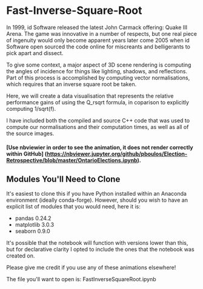 # Fast-Inverse-Square-Root

In 1999, id Software released the latest John Carmack offering: Quake III Arena. The game was innovative in a number of respects, but one real piece of ingenuity would only become apparent years later come 2005 when id Software open sourced the code online for miscreants and belligerants to pick apart and dissect.

To give some context, a major aspect of 3D scene rendering is computing the angles of incidence for things like lighting, shadows, and reflections. Part of this process is accomplished by computing vector normalisations, which requires that an inverse square root be taken.

Here, we will create a data visualisation that represents the relative performance gains of using the Q_rsqrt formula, in coparison to explicitly computing 1/sqrt(f).

I have included both the compiled and source C++ code that was used to compute our normalisations and their computation times, as well as all of the source images.

#### [Use nbviewier in order to see the animation, it does not render correctly within GitHub] (https://nbviewer.jupyter.org/github/pboulos/Election-Retrospective/blob/master/OntarioElections.ipynb). ####

## Modules You'll Need to Clone 

It's easiest to clone this if you have Python installed within an Anaconda environment (ideally conda-forge). However, should you wish to have an explicit list of modules that you would need, here it is:

- pandas                    0.24.2 
- matplotlib                3.0.3
- seaborn                   0.9.0

It's possible that the notebook will function with versions lower than this, but for declarative clarity I opted to include the ones that the notebook was created on.

Please give me credit if you use any of these animations elsewhere!

The file you'll want to open is: FastInverseSquareRoot.ipynb
